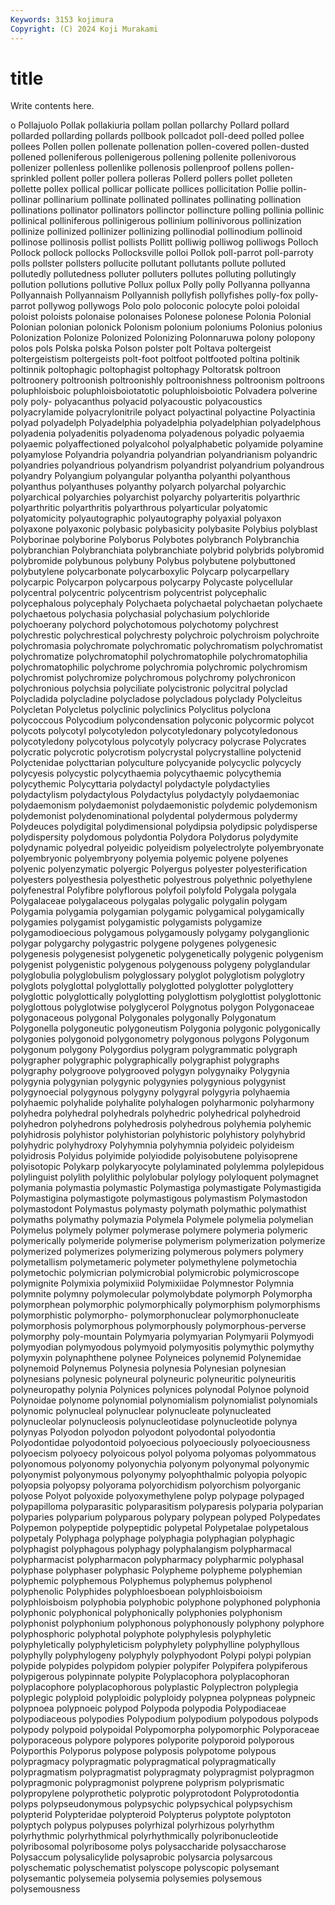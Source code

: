 ```yaml
---
Keywords: 3153 kojimura
Copyright: (C) 2024 Koji Murakami
---
```


# title

Write contents here.



o Pollajuolo Pollak
pollakiuria pollam pollan pollarchy Pollard pollard pollarded pollarding pollards pollbook
pollcadot poll-deed polled pollee pollees Pollen pollen pollenate pollenation pollen-covered
pollen-dusted pollened polleniferous pollenigerous pollening pollenite pollenivorous pollenizer pollenless pollenlike
pollenosis pollenproof pollens pollen-sprinkled pollent poller pollera polleras Pollerd pollers
pollet polleten pollette pollex pollical pollicar pollicate pollices pollicitation Pollie
pollin- pollinar pollinarium pollinate pollinated pollinates pollinating pollination pollinations pollinator
pollinators pollinctor pollincture polling pollinia pollinic pollinical polliniferous pollinigerous pollinium
pollinivorous pollinization pollinize pollinized pollinizer pollinizing pollinodial pollinodium pollinoid pollinose
pollinosis pollist pollists Pollitt polliwig polliwog polliwogs Polloch Pollock pollock
pollocks Pollocksville polloi Pollok poll-parrot poll-parroty polls pollster pollsters pollucite
pollutant pollutants pollute polluted pollutedly pollutedness polluter polluters pollutes polluting
pollutingly pollution pollutions pollutive Pollux pollux Polly polly Pollyanna pollyanna
Pollyannaish Pollyannaism Pollyannish pollyfish pollyfishes polly-fox polly-parrot pollywog pollywogs Polo
polo poloconic polocyte poloi poloidal poloist poloists polonaise polonaises Polonese
polonese Polonia Polonial Polonian polonian polonick Polonism polonium poloniums Polonius
polonius Polonization Polonize Polonized Polonizing Polonnaruwa polony polopony polos pols
Polska polska Polson polster polt Poltava poltergeist poltergeistism poltergeists polt-foot
poltfoot poltfooted poltina poltinik poltinnik poltophagic poltophagist poltophagy Poltoratsk poltroon
poltroonery poltroonish poltroonishly poltroonishness poltroonism poltroons poluphloisboic poluphloisboiotatotic poluphloisboiotic Polvadera
polverine poly poly- polyacanthus polyacid polyacoustic polyacoustics polyacrylamide polyacrylonitrile polyact
polyactinal polyactine Polyactinia polyad polyadelph Polyadelphia polyadelphia polyadelphian polyadelphous polyadenia
polyadenitis polyadenoma polyadenous polyadic polyaemia polyaemic polyaffectioned polyalcohol polyalphabetic polyamide
polyamine polyamylose Polyandria polyandria polyandrian polyandrianism polyandric polyandries polyandrious polyandrism
polyandrist polyandrium polyandrous polyandry Polyangium polyangular polyantha polyanthi polyanthous polyanthus
polyanthuses polyanthy polyarch polyarchal polyarchic polyarchical polyarchies polyarchist polyarchy polyarteritis
polyarthric polyarthritic polyarthritis polyarthrous polyarticular polyatomic polyatomicity polyautographic polyautography polyaxial
polyaxon polyaxone polyaxonic polybasic polybasicity polybasite Polybius polyblast Polyborinae polyborine
Polyborus Polybotes polybranch Polybranchia polybranchian Polybranchiata polybranchiate polybrid polybrids polybromid
polybromide polybunous polybuny Polybus polybutene polybuttoned polybutylene polycarbonate polycarboxylic Polycarp
polycarpellary polycarpic Polycarpon polycarpous polycarpy Polycaste polycellular polycentral polycentric polycentrism
polycentrist polycephalic polycephalous polycephaly Polychaeta polychaetal polychaetan polychaete polychaetous polychasia
polychasial polychasium polychloride polychoerany polychord polychotomous polychotomy polychrest polychrestic polychrestical
polychresty polychroic polychroism polychroite polychromasia polychromate polychromatic polychromatism polychromatist polychromatize
polychromatophil polychromatophile polychromatophilia polychromatophilic polychrome polychromia polychromic polychromism polychromist polychromize
polychromous polychromy polychronicon polychronious polychsia polyciliate polycistronic polycitral polyclad Polycladida
polycladine polycladose polycladous polyclady Polycleitus Polycletan Polycletus polyclinic polyclinics Polyclitus
polyclona polycoccous Polycodium polycondensation polyconic polycormic polycot polycots polycotyl polycotyledon
polycotyledonary polycotyledonous polycotyledony polycotylous polycotyly polycracy polycrase Polycrates polycratic polycrotic
polycrotism polycrystal polycrystalline polyctenid Polyctenidae polycttarian polyculture polycyanide polycyclic polycycly
polycyesis polycystic polycythaemia polycythaemic polycythemia polycythemic Polycyttaria polydactyl polydactyle polydactylies
polydactylism polydactylous Polydactylus polydactyly polydaemoniac polydaemonism polydaemonist polydaemonistic polydemic polydemonism
polydemonist polydenominational polydental polydermous polydermy Polydeuces polydigital polydimensional polydipsia polydipsic
polydisperse polydispersity polydomous polydontia Polydora Polydorus polydymite polydynamic polyedral polyeidic
polyeidism polyelectrolyte polyembryonate polyembryonic polyembryony polyemia polyemic polyene polyenes polyenic
polyenzymatic polyergic Polyergus polyester polyesterification polyesters polyesthesia polyesthetic polyestrous polyethnic
polyethylene polyfenestral Polyfibre polyflorous polyfoil polyfold Polygala polygala Polygalaceae polygalaceous
polygalas polygalic polygalin polygam Polygamia polygamia polygamian polygamic polygamical polygamically
polygamies polygamist polygamistic polygamists polygamize polygamodioecious polygamous polygamously polygamy polyganglionic
polygar polygarchy polygastric polygene polygenes polygenesic polygenesis polygenesist polygenetic polygenetically
polygenic polygenism polygenist polygenistic polygenous polygenouss polygeny polyglandular polyglobulia polyglobulism
polyglossary polyglot polyglotism polyglotry polyglots polyglottal polyglottally polyglotted polyglotter polyglottery
polyglottic polyglottically polyglotting polyglottism polyglottist polyglottonic polyglottous polyglotwise polyglycerol Polygnotus
polygon Polygonaceae polygonaceous polygonal Polygonales polygonally Polygonatum Polygonella polygoneutic polygoneutism
Polygonia polygonic polygonically polygonies polygonoid polygonometry polygonous polygons Polygonum polygonum
polygony Polygordius polygram polygrammatic polygraph polygrapher polygraphic polygraphically polygraphist polygraphs
polygraphy polygroove polygrooved polygyn polygynaiky Polygynia polygynia polygynian polygynic polygynies
polygynious polygynist polygynoecial polygynous polygyny polygyral polygyria polyhaemia polyhaemic polyhalide
polyhalite polyhalogen polyharmonic polyharmony polyhedra polyhedral polyhedrals polyhedric polyhedrical polyhedroid
polyhedron polyhedrons polyhedrosis polyhedrous polyhemia polyhemic polyhidrosis polyhistor polyhistorian polyhistoric
polyhistory polyhybrid polyhydric polyhydroxy Polyhymnia polyhymnia polyideic polyideism polyidrosis Polyidus
polyimide polyiodide polyisobutene polyisoprene polyisotopic Polykarp polykaryocyte polylaminated polylemma polylepidous
polylinguist polylith polylithic polylobular polylogy polyloquent polymagnet polymania polymastia polymastic
Polymastiga polymastigate Polymastigida Polymastigina polymastigote polymastigous polymastism Polymastodon polymastodont Polymastus
polymasty polymath polymathic polymathist polymaths polymathy polymazia Polymela Polymele polymelia
polymelian Polymelus polymely polymer polymerase polymere polymeria polymeric polymerically polymeride
polymerise polymerism polymerization polymerize polymerized polymerizes polymerizing polymerous polymers polymery
polymetallism polymetameric polymeter polymethylene polymetochia polymetochic polymicrian polymicrobial polymicrobic polymicroscope
polymignite Polymixia polymixiid Polymixiidae Polymnestor Polymnia polymnite polymny polymolecular polymolybdate
polymorph Polymorpha polymorphean polymorphic polymorphically polymorphism polymorphisms polymorphistic polymorpho- polymorphonuclear
polymorphonucleate polymorphosis polymorphous polymorphously polymorphous-perverse polymorphy poly-mountain Polymyaria polymyarian Polymyarii
Polymyodi polymyodian polymyodous polymyoid polymyositis polymythic polymythy polymyxin polynaphthene polynee
Polyneices polynemid Polynemidae polynemoid Polynemus Polynesia polynesia Polynesian polynesian polynesians
polynesic polyneural polyneuric polyneuritic polyneuritis polyneuropathy polynia Polynices polynices polynodal
Polynoe polynoid Polynoidae polynome polynomial polynomialism polynomialist polynomials polynomic polynucleal
polynuclear polynucleate polynucleated polynucleolar polynucleosis polynucleotidase polynucleotide polynya polynyas Polyodon
polyodon polyodont polyodontal polyodontia Polyodontidae polyodontoid polyoecious polyoeciously polyoeciousness polyoecism
polyoecy polyoicous polyol polyoma polyomas polyommatous polyonomous polyonomy polyonychia polyonym
polyonymal polyonymic polyonymist polyonymous polyonymy polyophthalmic polyopia polyopic polyopsia polyopsy
polyorama polyorchidism polyorchism polyorganic polyose Polyot polyoxide polyoxymethylene polyp polypage
polypaged polypapilloma polyparasitic polyparasitism polyparesis polyparia polyparian polyparies polyparium polyparous
polypary polypean polyped Polypedates Polypemon polypeptide polypeptidic polypetal Polypetalae polypetalous
polypetaly Polyphaga polyphage polyphagia polyphagian polyphagic polyphagist polyphagous polyphagy polyphalangism
polypharmacal polypharmacist polypharmacon polypharmacy polypharmic polyphasal polyphase polyphaser polyphasic Polypheme
polypheme polyphemian polyphemic polyphemous Polyphemus polyphemus polyphenol polyphenolic Polyphides polyphloesboean
polyphloisboioism polyphloisboism polyphobia polyphobic polyphone polyphoned polyphonia polyphonic polyphonical polyphonically
polyphonies polyphonism polyphonist polyphonium polyphonous polyphonously polyphony polyphore polyphosphoric polyphotal
polyphote polyphylesis polyphyletic polyphyletically polyphyleticism polyphylety polyphylline polyphyllous polyphylly polyphylogeny
polyphyly polyphyodont Polypi polypi polypian polypide polypides polypidom polypier polypifer
Polypifera polypiferous polypigerous polypinnate polypite Polyplacophora polyplacophoran polyplacophore polyplacophorous polyplastic
Polyplectron polyplegia polyplegic polyploid polyploidic polyploidy polypnea polypneas polypneic polypnoea
polypnoeic polypod Polypoda polypodia Polypodiaceae polypodiaceous polypodies Polypodium polypodium polypodous
polypods polypody polypoid polypoidal Polypomorpha polypomorphic Polyporaceae polyporaceous polypore polypores
polyporite polyporoid polyporous Polyporthis Polyporus polypose polyposis polypotome polypous polypragmacy
polypragmatic polypragmatical polypragmatically polypragmatism polypragmatist polypragmaty polypragmist polypragmon polypragmonic polypragmonist
polyprene polyprism polyprismatic polypropylene polyprothetic polyprotic polyprotodont Polyprotodontia polyps polypseudonymous
polypsychic polypsychical polypsychism polypterid Polypteridae polypteroid Polypterus polyptote polyptoton polyptych
polypus polypuses polyrhizal polyrhizous polyrhythm polyrhythmic polyrhythmical polyrhythmically polyribonucleotide polyribosomal
polyribosome polys polysaccharide polysaccharose Polysaccum polysalicylide polysaprobic polysarcia polysarcous polyschematic
polyschematist polyscope polyscopic polysemant polysemantic polysemeia polysemia polysemies polysemous polysemousness

